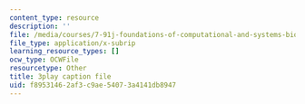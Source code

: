 ```yaml
---
content_type: resource
description: ''
file: /media/courses/7-91j-foundations-of-computational-and-systems-biology-spring-2014/f89531462af3c9ae54073a4141db8947_Ob9xGBPvr_s.srt
file_type: application/x-subrip
learning_resource_types: []
ocw_type: OCWFile
resourcetype: Other
title: 3play caption file
uid: f8953146-2af3-c9ae-5407-3a4141db8947
---
```

